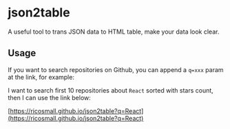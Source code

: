 # json2table

A useful tool to trans JSON data to HTML table, make your data look clear.

## Usage

If you want to search repositories on Github, you can append a `q=xxx` param at the link, for example:

I want to search first 10 repositories about `React` sorted with stars count, then I can use the link below:

[https://ricosmall.github.io/json2table?q=React](https://ricosmall.github.io/json2table?q=React)
